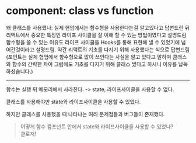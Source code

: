 # component: class vs function

왜 클래스를 사용했나: 실제 현업에서는 함수형을 사용한다는걸 알고있다고 답변드린 뒤 리액트에서 중요한 특징인 라이프 사이클을 잘 이해 할 수 있는 방법이였다고 설명드림 함수형을 쓸 수 있는 이유도 라이프 사이클을 Hooks를 통해 표현해 낼 수 있었기에 넘어간것이라고 설명드림. 약간 리액트의 기초를 다지기 위해 사용했다는 식으로 답변드림(포인트는 실제 협업에서 함수형으로 많이 쓰인다는 사실을 알고 있다고 말하며 클래스와 함수의 간략한 차이 그럼에도 기초를 다지기 위해 클래스 썼다고 하시니 이유를 납득하셨습니다.)

---

함수는 실행 뒤 메모리에서 사라진다. -> state, 라이프사이클을 사용할 수 없다.

클래스를 사용해야만 state와 라이프사이클을 사용할 수 있었다.

하지만 클래스를 사용했을 때 나타나는 여러 문제점들과 버그들이 존재했다.

> 어떻게 함수 컴포넌트 안에서 state와 라이프사이클을 사용할 수 있었나?  
> 클로저!
